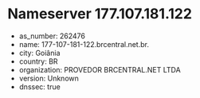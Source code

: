 # Nameserver 177.107.181.122

* as_number: 262476
* name: 177-107-181-122.brcentral.net.br.
* city: Goiânia
* country: BR
* organization: PROVEDOR BRCENTRAL.NET LTDA
* version: Unknown
* dnssec: true
